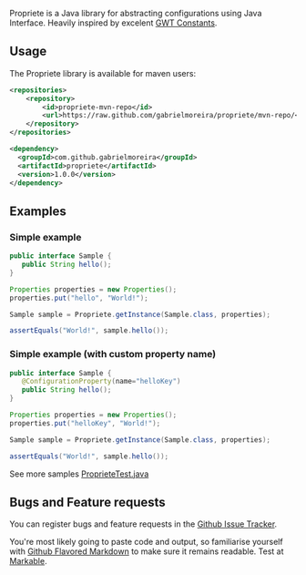Propriete is a Java library for abstracting configurations using Java Interface. Heavily inspired by excelent [GWT Constants](http://www.gwtproject.org/doc/latest/DevGuideI18nConstants.html).

## Usage

The Propriete library is available for maven users:

```xml
<repositories>
    <repository>
        <id>propriete-mvn-repo</id>
        <url>https://raw.github.com/gabrielmoreira/propriete/mvn-repo/</url>
    </repository>
</repositories>
```

```xml
<dependency>
  <groupId>com.github.gabrielmoreira</groupId>
  <artifactId>propriete</artifactId>
  <version>1.0.0</version>
</dependency>
```

## Examples

### Simple example

```java
public interface Sample {
   public String hello();
}
```
```java
Properties properties = new Properties();
properties.put("hello", "World!");

Sample sample = Propriete.getInstance(Sample.class, properties);

assertEquals("World!", sample.hello());
```

### Simple example (with custom property name)
```java
public interface Sample {
   @ConfigurationProperty(name="helloKey")
   public String hello();
}
```
```java
Properties properties = new Properties();
properties.put("helloKey", "World!");

Sample sample = Propriete.getInstance(Sample.class, properties);

assertEquals("World!", sample.hello());
```

See more samples [ProprieteTest.java](https://github.com/gabrielmoreira/propriete/blob/master/src/test/java/com/github/gabrielmoreira/propriete/ProprieteTest.java)

## Bugs and Feature requests

You can register bugs and feature requests in the [Github Issue Tracker](https://github.com/gabrielmoreira/propriete/issues).

You're most likely going to paste code and output, so familiarise yourself with
[Github Flavored Markdown](http://github.github.com/github-flavored-markdown/) to make sure it remains readable. Test at [Markable](http://markable.in/).
